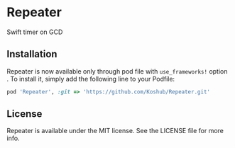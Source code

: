 # Repeater

Swift timer on GCD

## Installation

Repeater is now available only through pod file with `use_frameworks!` option . To install
it, simply add the following line to your Podfile:

```ruby
pod 'Repeater', :git => 'https://github.com/Koshub/Repeater.git'
```

## License

Repeater is available under the MIT license. See the LICENSE file for more info.

